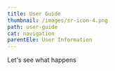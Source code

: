 ```yaml
---
title: User Guide
thumbnail: /images/sr-icon-4.png
path: user-guide
cat: navigation
parentEle: User Information
---
```

Let's see what happens
